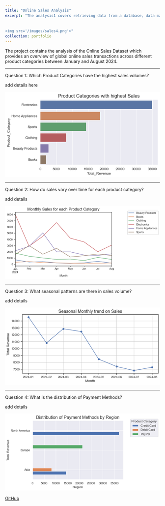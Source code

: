 ```yaml
---
title: "Online Sales Analysis"
excerpt: "The analysis1 covers retrieving data from a database, data manipulation, visualizations and answering the business questions.<br/>


<img src='/images/sales4.png'>"
collection: portfolio
---
```


The project contains the analysis of the Online Sales Dataset which provides an overview of global online sales transactions across different product categories between January and August 2024.
<br/>





---
Question 1: Which Product Categories have the highest sales volumes?

add details here



<img src='/images/sales1.png'>


---
Question 2: How do sales vary over time for each product category?

add details



<img src='/images/sales3.png'>


---
Question 3: What seasonal patterns are there in sales volume?

add details



<img src='/images/sales5.png'>

---
Question 4: What is the distribution of Payment Methods?

add details



<img src='/images/sales6.png'>






[GitHub](https://github.com)

